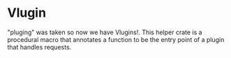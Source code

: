 # Vlugin

"pluging" was taken so now we have Vlugins!. This helper crate is a procedural macro that annotates a function to be the entry point of a plugin that handles requests.
